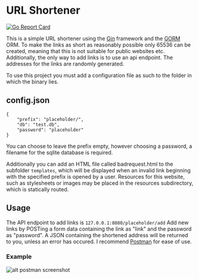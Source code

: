 # URL Shortener

[![Go Report Card](https://goreportcard.com/badge/github.com/epic-programmer-guy/url-shortener)](https://goreportcard.com/report/github.com/epic-programmer-guy/url-shortener)

This is a simple URL shortener using the [Gin](https://github.com/gin-gonic/gin) framework and the [GORM](https://gorm.io/) ORM.
To make the links as short as reasonably possible only 65536 can be created, meaning that this is not suitable for public websites etc.
Additionally, the only way to add links is to use an api endpoint.
The addresses for the links are randomly generated.

To use this project you must add a configuration file as such to the folder in which the binary lies.

## config.json
```
{
    "prefix": "placeholder/",
    "db": "test.db",
    "password": "placeholder"
}
```

You can choose to leave the prefix empty, however choosing a password, a filename for the sqlite database is required.

Additionally you can add an HTML file called badrequest.html to the subfolder ```templates```, which will be displayed when an invalid link beginning with the specified prefix is opened by a user.
Resources for this website, such as stylesheets or images may be placed in the resources subdirectory, which is statically routed.

## Usage
The API endpoint to add links is ```127.0.0.1:8080/placeholder/add```
Add new links by POSTing a form data containing the link as "link" and the password as "password".
A JSON containing the shortened address will be returned to you, unless an error has occured.
I recommend [Postman](https://www.postman.com/) for ease of use.

### Example
![alt postman screenshot](https://i.imgur.com/CyBBcCo.png)
